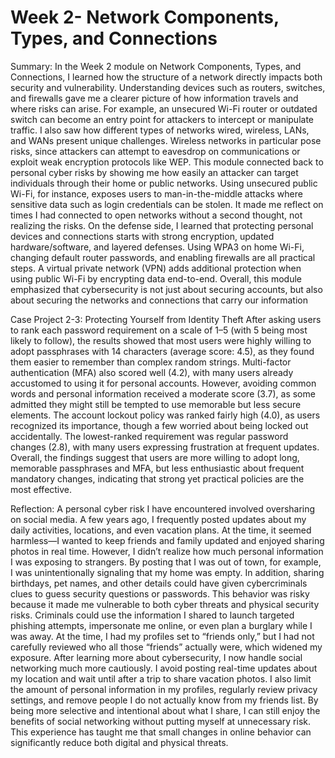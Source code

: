 
# Week 2- Network Components, Types, and Connections


Summary:
       In the Week 2 module on Network Components, Types, and Connections, I learned how the structure of a network directly impacts both security and vulnerability. Understanding devices such as routers, switches, and firewalls gave me a clearer picture of how information travels and where risks can arise. For example, an unsecured Wi-Fi router or outdated switch can become an entry point for attackers to intercept or manipulate traffic. I also saw how different types of networks wired, wireless, LANs, and WANs present unique challenges. Wireless networks in particular pose risks, since attackers can attempt to eavesdrop on communications or exploit weak encryption protocols like WEP.
     This module connected back to personal cyber risks by showing me how easily an attacker can target individuals through their home or public networks. Using unsecured public Wi-Fi, for instance, exposes users to man-in-the-middle attacks where sensitive data such as login credentials can be stolen. It made me reflect on times I had connected to open networks without a second thought, not realizing the risks.
     On the defense side, I learned that protecting personal devices and connections starts with strong encryption, updated hardware/software, and layered defenses. Using WPA3 on home Wi-Fi, changing default router passwords, and enabling firewalls are all practical steps. A virtual private network (VPN) adds additional protection when using public Wi-Fi by encrypting data end-to-end.
      Overall, this module emphasized that cybersecurity is not just about securing accounts, but also about securing the networks and connections that carry our information

Case Project 2-3: Protecting Yourself from Identity Theft
        After asking users to rank each password requirement on a scale of 1–5 (with 5 being most likely to follow), the results showed that most users were highly willing to adopt passphrases with 14 characters (average score: 4.5), as they found them easier to remember than complex random strings. Multi-factor authentication (MFA) also scored well (4.2), with many users already accustomed to using it for personal accounts. However, avoiding common words and personal information received a moderate score (3.7), as some admitted they might still be tempted to use memorable but less secure elements. The account lockout policy was ranked fairly high (4.0), as users recognized its importance, though a few worried about being locked out accidentally. The lowest-ranked requirement was regular password changes (2.8), with many users expressing frustration at frequent updates. Overall, the findings suggest that users are more willing to adopt long, memorable passphrases and MFA, but less enthusiastic about frequent mandatory changes, indicating that strong yet practical policies are the most effective.

Reflection:
        A personal cyber risk I have encountered involved oversharing on social media. A few years ago, I frequently posted updates about my daily activities, locations, and even vacation plans. At the time, it seemed harmless—I wanted to keep friends and family updated and enjoyed sharing photos in real time. However, I didn’t realize how much personal information I was exposing to strangers. By posting that I was out of town, for example, I was unintentionally signaling that my home was empty. In addition, sharing birthdays, pet names, and other details could have given cybercriminals clues to guess security questions or passwords.
     This behavior was risky because it made me vulnerable to both cyber threats and physical security risks. Criminals could use the information I shared to launch targeted phishing attempts, impersonate me online, or even plan a burglary while I was away. At the time, I had my profiles set to “friends only,” but I had not carefully reviewed who all those “friends” actually were, which widened my exposure.
After learning more about cybersecurity, I now handle social networking much more cautiously. I avoid posting real-time updates about my location and wait until after a trip to share vacation photos. I also limit the amount of personal information in my profiles, regularly review privacy settings, and remove people I do not actually know from my friends list. By being more selective and intentional about what I share, I can still enjoy the benefits of social networking without putting myself at unnecessary risk. This experience has taught me that small changes in online behavior can significantly reduce both digital and physical threats.
        

